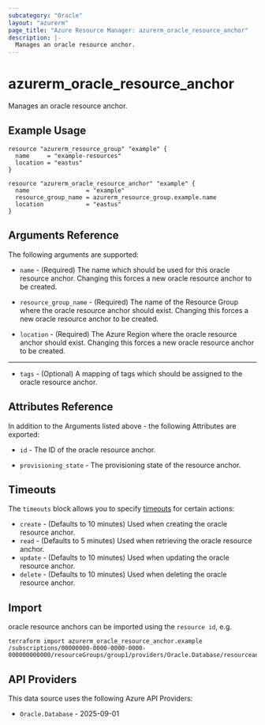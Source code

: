 ```yaml
---
subcategory: "Oracle"
layout: "azurerm"
page_title: "Azure Resource Manager: azurerm_oracle_resource_anchor"
description: |-
  Manages an oracle resource anchor.
---
```


# azurerm_oracle_resource_anchor

Manages an oracle resource anchor.

## Example Usage

```hcl
resource "azurerm_resource_group" "example" {
  name     = "example-resources"
  location = "eastus"
}

resource "azurerm_oracle_resource_anchor" "example" {
  name                = "example"
  resource_group_name = azurerm_resource_group.example.name
  location            = "eastus"
}
```

## Arguments Reference

The following arguments are supported:

* `name` - (Required) The name which should be used for this oracle resource anchor. Changing this forces a new oracle resource anchor to be created.

* `resource_group_name` - (Required) The name of the Resource Group where the oracle resource anchor should exist. Changing this forces a new oracle resource anchor to be created.

* `location` - (Required) The Azure Region where the oracle resource anchor should exist. Changing this forces a new oracle resource anchor to be created.

---

* `tags` - (Optional) A mapping of tags which should be assigned to the oracle  resource anchor.

## Attributes Reference

In addition to the Arguments listed above - the following Attributes are exported: 

* `id` - The ID of the oracle resource anchor.

* `provisioning_state` - The provisioning state of the resource anchor.

## Timeouts

The `timeouts` block allows you to specify [timeouts](https://developer.hashicorp.com/terraform/language/resources/configure#define-operation-timeouts) for certain actions:

* `create` - (Defaults to 10 minutes) Used when creating the oracle  resource anchor.
* `read` - (Defaults to 5 minutes) Used when retrieving the oracle resource anchor.
* `update` - (Defaults to 10 minutes) Used when updating the oracle resource anchor.
* `delete` - (Defaults to 10 minutes) Used when deleting the oracle resource anchor.

## Import

oracle resource anchors can be imported using the `resource id`, e.g.

```shell
terraform import azurerm_oracle_resource_anchor.example /subscriptions/00000000-0000-0000-0000-000000000000/resourceGroups/group1/providers/Oracle.Database/resourceanchors/example
```

## API Providers
<!-- This section is generated, changes will be overwritten -->
This data source uses the following Azure API Providers:

* `Oracle.Database` - 2025-09-01